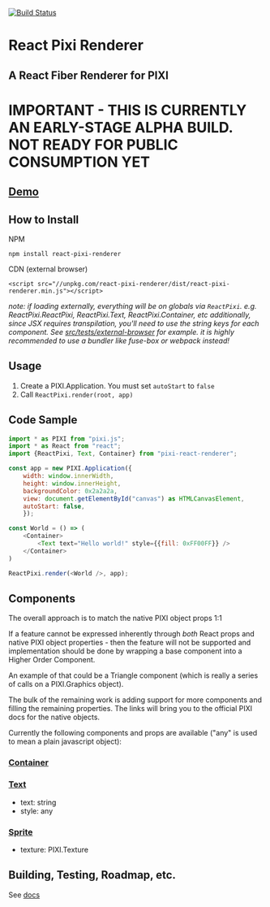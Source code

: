 [![Build Status](https://travis-ci.org/dakom/react-pixi-renderer.svg?branch=master)](https://travis-ci.org/dakom/react-pixi-renderer)

# React Pixi Renderer
## A React Fiber Renderer for PIXI

# IMPORTANT - THIS IS CURRENTLY AN EARLY-STAGE ALPHA BUILD. NOT READY FOR PUBLIC CONSUMPTION YET

## [Demo](https://github.com/dakom/react-pixi-renderer-bunnymark)

## How to Install

NPM

`npm install react-pixi-renderer`

CDN (external browser)

`<script src="//unpkg.com/react-pixi-renderer/dist/react-pixi-renderer.min.js"></script>`

_note: if loading externally, everything will be on globals via `ReactPixi`. e.g. ReactPixi.ReactPixi, ReactPixi.Text, ReactPixi.Container, etc_
_additionally, since JSX requires transpilation, you'll need to use the string keys for each component. See [src/tests/external-browser](src/tests/external-browser) for example._
_it is *highly* recommended to use a bundler like fuse-box or webpack instead!_

## Usage

1. Create a PIXI.Application. You must set `autoStart` to `false` 
2. Call `ReactPixi.render(root, app)`

## Code Sample

```javascript
import * as PIXI from "pixi.js";
import * as React from "react";
import {ReactPixi, Text, Container} from "pixi-react-renderer";

const app = new PIXI.Application({
    width: window.innerWidth, 
    height: window.innerHeight, 
    backgroundColor: 0x2a2a2a,
    view: document.getElementById("canvas") as HTMLCanvasElement,
    autoStart: false,
    });

const World = () => (
    <Container>
        <Text text="Hello world!" style={{fill: 0xFF00FF}} />
    </Container>
)

ReactPixi.render(<World />, app);

```

## Components

The overall approach is to match the native PIXI object props 1:1

If a feature cannot be expressed inherently through _both_ React props and native PIXI object properties - then the feature will not be supported and implementation should be done by wrapping a base component into a Higher Order Component.

An example of that could be a Triangle component (which is really a series of calls on a PIXI.Graphics object).

The bulk of the remaining work is adding support for more components and filling the remaining properties. The links will bring you to the official PIXI docs for the native objects. 

Currently the following components and props are available ("any" is used to mean a plain javascript object):

### [Container](http://pixijs.download/dev/docs/PIXI.Container.html)

### [Text](http://pixijs.download/dev/docs/PIXI.Text.html)

* text: string
* style: any

### [Sprite](http://pixijs.download/dev/docs/PIXI.Sprite.html)

* texture: PIXI.Texture

## Building, Testing, Roadmap, etc.

See [docs](docs/)